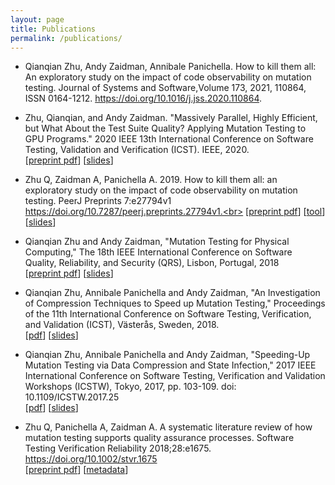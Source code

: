 ```yaml
---
layout: page
title: Publications
permalink: /publications/
---
```

- Qianqian Zhu, Andy Zaidman, Annibale Panichella. How to kill them all: An exploratory study on the impact of code observability on mutation testing. Journal of Systems and Software,Volume 173, 2021, 110864, ISSN 0164-1212. https://doi.org/10.1016/j.jss.2020.110864.

- Zhu, Qianqian, and Andy Zaidman. "Massively Parallel, Highly Efficient, but What About the Test Suite Quality? Applying Mutation Testing to GPU Programs." 2020 IEEE 13th International Conference on Software Testing, Validation and Verification (ICST). IEEE, 2020.<br>
[[preprint pdf](https://qianqianzhu.github.io/publications/icst2020.pdf)] [[slides](https://qianqianzhu.github.io/publications/slides_icst2020.pdf)]

- Zhu Q, Zaidman A, Panichella A. 2019. How to kill them all: an exploratory study on the impact of code observability on mutation testing. PeerJ Preprints 7:e27794v1 https://doi.org/10.7287/peerj.preprints.27794v1.<br>
[[preprint pdf](https://qianqianzhu.github.io/publications/peerj_testability.pdf)]
[[tool](https://zenodo.org/badge/latestdoi/147203995)][[slides](https://qianqianzhu.github.io/publications/slides_antwerp2019.pdf)]

- Qianqian Zhu and Andy Zaidman, "Mutation Testing for Physical Computing," The 18th IEEE International Conference on Software Quality, Reliability, and Security (QRS), Lisbon, Portugal, 2018<br>
[[preprint pdf](https://qianqianzhu.github.io/publications/qrs2018_zhu.pdf)] [[slides](https://qianqianzhu.github.io/publications/slides_qrs.pdf)]

- Qianqian Zhu, Annibale Panichella and Andy Zaidman, "An Investigation of Compression Techniques to Speed up Mutation Testing," Proceedings of the 11th International Conference on Software Testing, Verification, and Validation (ICST), Västerås, Sweden, 2018.<br>
[[pdf](https://qianqianzhu.github.io/publications/icst2018.pdf)] [[slides](https://qianqianzhu.github.io/publications/slides_icst2018.pdf)]

- Qianqian Zhu, Annibale Panichella and Andy Zaidman, "Speeding-Up Mutation Testing via Data Compression and State Infection," 2017 IEEE International Conference on Software Testing, Verification and Validation Workshops (ICSTW), Tokyo, 2017, pp. 103-109.
doi: 10.1109/ICSTW.2017.25<br>
[[pdf](https://qianqianzhu.github.io/publications/mutation2017.pdf)] [[slides](https://qianqianzhu.github.io/publications/slides_mutation2017.pdf)]

- Zhu Q, Panichella A, Zaidman A. A systematic literature review of how mutation testing supports quality assurance processes. Software Testing Verification Reliability 2018;28:e1675. https://doi.org/10.1002/stvr.1675<br>
[[preprint pdf](https://qianqianzhu.github.io/publications/stvr.pdf)]
[[metadata](https://zenodo.org/badge/latestdoi/95541866)]
